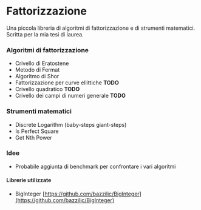 ﻿# Fattorizzazione
Una piccola libreria di algoritmi di fattorizzazione e di strumenti matematici. Scritta per la mia tesi di laurea.

### Algoritmi di fattorizzazione
- Crivello di Eratostene
- Metodo di Fermat
- Algoritmo di Shor
- Fattorizzazione per curve ellittiche **TODO**
- Crivello quadratico **TODO**
- Crivello dei campi di numeri generale **TODO**

### Strumenti matematici
- Discrete Logarithm (baby-steps giant-steps)
- Is Perfect Square
- Get Nth Power

### Idee
- Probabile aggiunta di benchmark per confrontare i vari algoritmi

#### Librerie utilizzate
- BigInteger [https://github.com/bazzilic/BigInteger](https://github.com/bazzilic/BigInteger)

